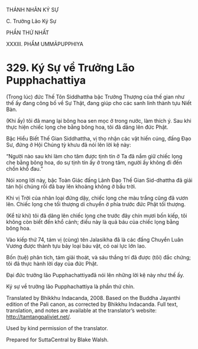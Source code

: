THÁNH NHÂN KÝ SỰ

C. Trưởng Lão Ký Sự

PHẦN THỨ NHẤT

XXXIII. PHẨM UMMĀPUPPHIYA

# 329\. Ký Sự về Trưởng Lão Pupphachattiya

(Trong lúc) đức Thế Tôn Siddhattha bậc Trưởng Thượng của thế gian như thế ấy đang công bố về Sự Thật, đang giúp cho các sanh linh thành tựu Niết Bàn.

(Khi ấy) tôi đã mang lại bông hoa sen mọc ở trong nước, làm thích ý. Sau khi thực hiện chiếc lọng che bằng bông hoa, tôi đã dâng lên đức Phật.

Bậc Hiểu Biết Thế Gian Siddhattha, vị thọ nhận các vật hiến cúng, đấng Đạo Sư, đứng ở Hội Chúng tỳ khưu đã nói lên lời kệ này:

“Người nào sau khi làm cho tâm được tịnh tín ở Ta đã nắm giữ chiếc lọng che bằng bông hoa, do sự tịnh tín ấy ở trong tâm, người ấy không đi đến chốn khổ đau.”

Nói xong lời này, bậc Toàn Giác đấng Lãnh Đạo Thế Gian Sid-dhattha đã giải tán hội chúng rồi đã bay lên khoảng không ở bầu trời.

Khi vị Trời của nhân loại đứng dậy, chiếc lọng che màu trắng cũng đã vươn lên. Chiếc lọng che tối thượng di chuyển ở phía trước đức Phật tối thượng.

(Kể từ khi) tôi đã dâng lên chiếc lọng che trước đây chín mươi bốn kiếp, tôi không còn biết đến khổ cảnh; điều này là quả báu của chiếc lọng bằng bông hoa.

Vào kiếp thứ 74, tám vị (cùng) tên Jalasikha đã là các đấng Chuyển Luân Vương được thành tựu bảy loại báu vật, có oai lực lớn lao.

Bốn (tuệ) phân tích, tám giải thoát, và sáu thắng trí đã được (tôi) đắc chứng; tôi đã thực hành lời dạy của đức Phật.

Đại đức trưởng lão Pupphachattiyađã nói lên những lời kệ này như thế ấy.

Ký sự về trưởng lão Pupphachattiya là phần thứ chín.

Translated by Bhikkhu Indacanda, 2008. Based on the Buddha Jayanthi edition of the Pali canon, as corrected by Bhikkhu Indacanda. Full text, translation, and notes are available at the translator’s website: http://tamtangpaliviet.net/.

Used by kind permission of the translator.

Prepared for SuttaCentral by Blake Walsh.